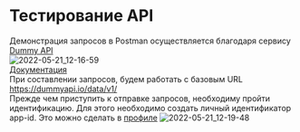 # Тестирование API
Демонстрация запросов в Postman осуществляется благодаря сервису [Dummy API](https://dummyapi.io/docs)</br>
![2022-05-21_12-16-59](https://user-images.githubusercontent.com/40222971/169644911-23dfaf52-dc2f-41a6-90cc-7f166374c616.png)</br>
[Документация](https://dummyapi.io/docs)</br>
При составлении запросов, будем работать с базовым URL https://dummyapi.io/data/v1/</br>
Прежде чем приступить к отправке запросов, необходиму пройти идентификацию. Для этого необходимо создать личный идентификатор app-id. Это можно сделать в [профиле](https://dummyapi.io/account)
![2022-05-21_12-19-48](https://user-images.githubusercontent.com/40222971/169645356-7bf3cf4d-9119-452c-869c-5a7f2503250b.png)
